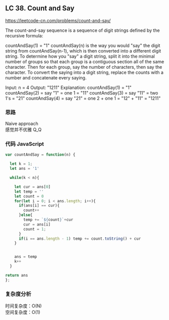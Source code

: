 ## LC 38. Count and Say

https://leetcode-cn.com/problems/count-and-say/

The count-and-say sequence is a sequence of digit strings defined by the recursive formula:

countAndSay(1) = "1"
countAndSay(n) is the way you would "say" the digit string from countAndSay(n-1), which is then converted into a different digit string.
To determine how you "say" a digit string, split it into the minimal number of groups so that each group is a contiguous section all of the same character. Then for each group, say the number of characters, then say the character. To convert the saying into a digit string, replace the counts with a number and concatenate every saying.

Input: n = 4
Output: "1211"
Explanation:
countAndSay(1) = "1"
countAndSay(2) = say "1" = one 1 = "11"
countAndSay(3) = say "11" = two 1's = "21"
countAndSay(4) = say "21" = one 2 + one 1 = "12" + "11" = "1211"

### 思路

Naive approach  
感觉并不优雅 Q_Q

### 代码 JavaScript

```JavaScript
var countAndSay = function(n) {

  let k = 1;
  let ans = '1'

  while(k < n){

    let cur = ans[0]
    let temp = ''
    let count = 0
    for(let i = 0; i < ans.length; i++){
      if(ans[i] == cur){
        count++
      }else{
        temp += `${count}`+cur
        cur = ans[i]
        count = 1;
      }
      if(i == ans.length - 1) temp += count.toString() + cur
    }


    ans = temp
    k++
  }

return ans
};

```

### 复杂度分析

时间复杂度：O(N) </br>
空间复杂度：O(1)
